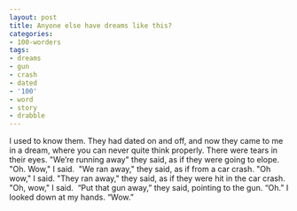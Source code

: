 ```yaml
---
layout: post
title: Anyone else have dreams like this?
categories:
- 100-worders
tags:
- dreams
- gun
- crash
- dated
- '100'
- word
- story
- drabble
---
```

I used to know them.
They had dated on and off, and now they came to me in a dream, where you can never quite think properly.
There were tears in their eyes.
"We’re running away" they said, as if they were going to elope.
"Oh. Wow," I said. 
"We ran away," they said, as if from a car crash.
"Oh wow," I said.
"They ran away," they said, as if they were hit in the car crash.
"Oh, wow," I said. 
“Put that gun away,” they said, pointing to the gun.
“Oh.” I looked down at my hands. “Wow.”
